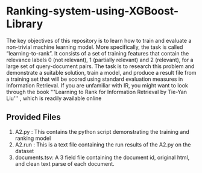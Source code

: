 # Ranking-system-using-XGBoost-Library

The key objectives of this repository is to learn how to train and evaluate a non-trivial
machine learning model. More specifically, the task is called “learning-to-rank”. It 
consists of a set of training features that contain the relevance labels 0 (not relevant),
1 (partially relevant) and 2 (relevant), for a large set of query-document pairs. The
task is to research this problem and demonstrate a suitable solution, train a model, and produce a
result file from a training set that will be scored using standard evaluation measures in
Information Retrieval.
If you are unfamiliar with IR, you might want to look through the book '''Learning to
Rank for Information Retrieval by Tie-Yan Liu''' , which is readily available online 

## Provided Files 

1. A2.py : This contains the python script demonstrating the training and ranking model
2. A2.run : This is a text file containing the run results of the A2.py on the dataset
5. documents.tsv: A 3 field file containing the document id, original html, and
   clean text parse of each document.
